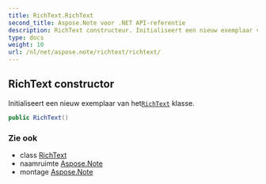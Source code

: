 ```yaml
---
title: RichText.RichText
second_title: Aspose.Note voor .NET API-referentie
description: RichText constructeur. Initialiseert een nieuw exemplaar van hetRichText klasse.
type: docs
weight: 10
url: /nl/net/aspose.note/richtext/richtext/
---
```

## RichText constructor

Initialiseert een nieuw exemplaar van het[`RichText`](../) klasse.

```csharp
public RichText()
```

### Zie ook

* class [RichText](../)
* naamruimte [Aspose.Note](../../richtext/)
* montage [Aspose.Note](../../../)



